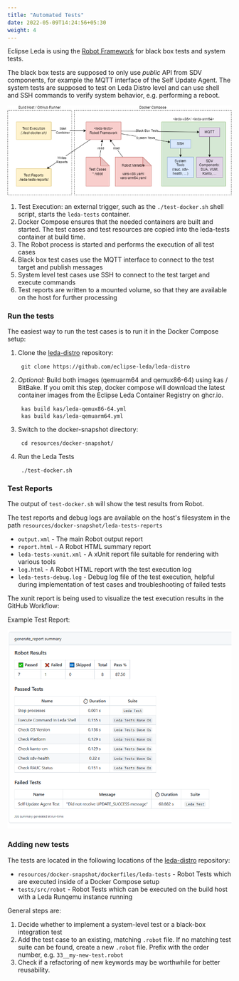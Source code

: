 ```yaml
---
title: "Automated Tests"
date: 2022-05-09T14:24:56+05:30
weight: 4
---
```


Eclipse Leda is using the [Robot Framework](https://robotframework.org/) for black box tests and system tests.

The black box tests are supposed to only use _public_ API from SDV components, for example the MQTT interface of the Self Update Agent.
The system tests are supposed to test on Leda Distro level and can use shell and SSH commands to verify system behavior, e.g. performing a reboot.

![Leda Tests Docker Compose Setup Overview](leda-tests-overview.png)

1. Test Execution: an external trigger, such as the `./test-docker.sh` shell script, starts the `leda-tests` container.
2. Docker Compose ensures that the needed containers are built and started.
    The test cases and test resources are copied into the leda-tests container at build time.
3. The Robot process is started and performs the execution of all test cases
4. Black box test cases use the MQTT interface to connect to the test target and publish messages
5. System level test cases use SSH to connect to the test target and execute commands
6. Test reports are written to a mounted volume, so that they are available on the host for further processing

### Run the tests

The easiest way to run the test cases is to run it in the Docker Compose setup:

1. Clone the [leda-distro](https://github.com/eclipse-leda/leda-distro) repository:

        git clone https://github.com/eclipse-leda/leda-distro

2. _Optional:_ Build both images (qemuarm64 and qemux86-64) using kas / BitBake. If you omit this step, docker compose will download the latest container images from the Eclipse Leda Container Registry on ghcr.io.

        kas build kas/leda-qemux86-64.yml
        kas build kas/leda-qemuarm64.yml

3. Switch to the docker-snapshot directory:

        cd resources/docker-snapshot/

4. Run the Leda Tests

        ./test-docker.sh

### Test Reports

The output of `test-docker.sh` will show the test results from Robot.

The test reports and debug logs are available on the host's filesystem in the path `resources/docker-snapshot/leda-tests-reports`

- `output.xml` - The main Robot output report
- `report.html` - A Robot HTML summary report
- `leda-tests-xunit.xml` - A xUnit report file suitable for rendering with various tools
- `log.html` - A Robot HTML report with the test execution log
- `leda-tests-debug.log` - Debug log file of the test execution, helpful during implementation of test cases and troubleshooting of failed tests

The xunit report is being used to visualize the test execution results in the GitHub Workflow:

Example Test Report:

![GitHub Leda Tests Robot Report](gh-robot-report-with-failed.png)

### Adding new tests

The tests are located in the following locations of the [leda-distro](https://github.com/eclipse-leda/leda-distro) repository:

- `resources/docker-snapshot/dockerfiles/leda-tests` - Robot Tests which are executed inside of a Docker Compose setup
- `tests/src/robot` - Robot Tests which can be executed on the build host with a Leda Runqemu instance running

General steps are:

1. Decide whether to implement a system-level test or a black-box integration test
2. Add the test case to an existing, matching `.robot` file. If no matching test suite can be found, create a new `.robot` file. Prefix with the order number, e.g. `33__my-new-test.robot`
3. Check if a refactoring of new keywords may be worthwhile for better reusability.
